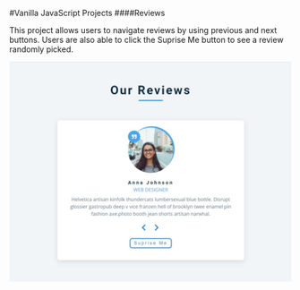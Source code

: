 #Vanilla JavaScript Projects
####Reviews

This project allows users to navigate reviews by using previous and next buttons.
Users are also able to click the Suprise Me button to see a review randomly picked.

![App Demo](asset/imgs/demo.jpg)
